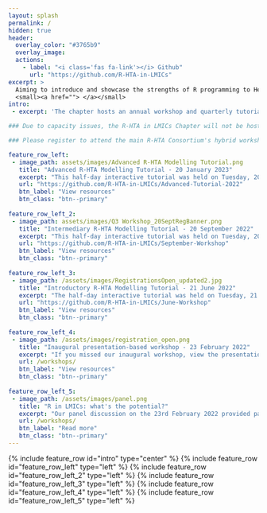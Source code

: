```yaml
---
layout: splash
permalink: /
hidden: true
header:
  overlay_color: "#3765b9"
  overlay_image:
  actions:
    - label: "<i class='fas fa-link'></i> Github"
      url: "https://github.com/R-HTA-in-LMICs"
excerpt: >
  Aiming to introduce and showcase the strengths of R programming to Health Technology Assessment analysts and health institutions in LMICs <br />
  <small><a href=""> </a></small>
intro:
 - excerpt: 'The chapter hosts an annual workshop and quarterly tutorials where LMIC students and members of partnership organisations are encouraged to present and learn a wide range of R related public health analyses'

### Due to capacity issues, the R-HTA in LMICs Chapter will not be hosting the workshop this year.

### Please register to attend the main R-HTA Consortium's hybrid workshop that will be held on Thursday 8th, Friday 9th, and Monday 12th June 2023. [View more details here](https://r-hta.org/events/workshop/2023/)

feature_row_left:
 - image_path: assets/images/Advanced R-HTA Modelling Tutorial.png
   title: "Advanced R-HTA Modelling Tutorial - 20 January 2023"
   excerpt: "This half-day interactive tutorial was held on Tuesday, 20 January 2023 and participants gained practical skills on how to convert a model built in Excel to R. The tutorial also showed participants how to build an interactive model using Shiny."
   url: "https://github.com/R-HTA-in-LMICs/Advanced-Tutorial-2022"
   btn_label: "View resources"
   btn_class: "btn--primary"
   
feature_row_left_2:
 - image_path: assets/images/Q3 Workshop_20SeptRegBanner.png
   title: "Intermediary R-HTA Modelling Tutorial - 20 September 2022"
   excerpt: "This half-day interactive tutorial was held on Tuesday, 20 September 2022 and participants gained practical skills in R for HTA modelling. The tutorial, built on the skills taught in the introductory Q2 Tutorial and gave hands-on experience in building a basic sick-sicker decision analytical model for Health Technology Assessment."
   url: "https://github.com/R-HTA-in-LMICs/September-Workshop"
   btn_label: "View resources"
   btn_class: "btn--primary"
   
feature_row_left_3:
 - image_path: /assets/images/RegistrationsOpen_updated2.jpg
   title: "Introductory R-HTA Modelling Tutorial - 21 June 2022"
   excerpt: "The half-day interactive tutorial was held on Tuesday, 21 June 2022 where particapnts gained practical skills in R for HTA modelling.The tutorial equipped partcipants with hands-on experience in building a simple sick-sicker decision analytical model for Health Technology Assessment, using the DARTH package."
   url: "https://github.com/R-HTA-in-LMICs/June-Workshop"
   btn_label: "View resources"
   btn_class: "btn--primary"
   
feature_row_left_4:
 - image_path: /assets/images/registration_open.png
   title: "Inaugural presentation-based workshop - 23 February 2022"
   excerpt: "If you missed our inaugural workshop, view the presentations by clicking below!"
   url: /workshops/
   btn_label: "View resources"
   btn_class: "btn--primary"
   
feature_row_left_5:
 - image_path: /assets/images/panel.png
   title: "R in LMICs: what's the potential?"
   excerpt: "Our panel discussion on the 23rd February 2022 provided participants with valuable insights from our HTA experts, [Prof Gianluca Baio](https://r-hta.org/authors/gianluca-baio/), [Dr Howard Thom](https://r-hta.org/authors/howard-thom/), [Dr Fernando Escudero](https://r-hta.org/authors/fernando-alarid-escudero/), and [Dr Lucy Cunamma](https://southafrica.inspiringfifty.org/lucy-cunnama), who debated on the potential advantages and pitfalls of R within the LMIC contexts."
   url: /workshops/
   btn_label: "Read more"
   btn_class: "btn--primary"
---
```

{% include feature_row id="intro" type="center" %}
{% include feature_row id="feature_row_left" type="left" %}
{% include feature_row id="feature_row_left_2" type="left" %}
{% include feature_row id="feature_row_left_3" type="left" %}
{% include feature_row id="feature_row_left_4" type="left" %}
{% include feature_row id="feature_row_left_5" type="left" %}
